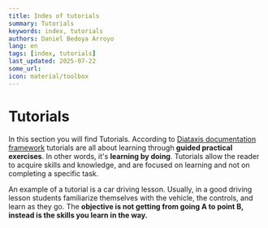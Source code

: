 ```yaml
---
title: Indes of tutorials
summary: Tutorials
keywords: index, tutorials
authors: Daniel Bedoya Arroyo
lang: en
tags: [index, tutorials]
last_updated: 2025-07-22
some_url:
icon: material/toolbox
---
```


# Tutorials

In this section you will find Tutorials. According to [Diataxis documentation framework](https://diataxis.fr) tutorials are all about learning through **guided practical exercises**. In other words, it's **learning by doing**. Tutorials allow the reader to acquire skills and knowledge, and are focused on learning and not on completing a specific task. 

An example of a tutorial is a car driving lesson. Usually, in a good driving lesson students familiarize themselves with the vehicle, the controls, and learn as they go. The **objective is not getting from going A to point B, instead is the skills you learn in the way.** 